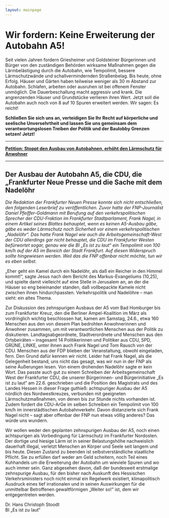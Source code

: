 ```yaml
---
layout: mainpage
---
```

# Wir fordern: Keine Erweiterung der Autobahn A5!

Seit vielen Jahren fordern Griesheimer und Goldsteiner Bürgerinnen und Bürger von den zuständigen Behörden wirksame Maßnahmen gegen die Lärmbelästigung durch die Autobahn, wie Tempolimit, bessere Lärmschutzwände und schallvermindernden Straßenbelag. Bis heute, ohne Erfolg.
Häuser und Gärten haben teilweise weniger als 30 m Abstand zur Autobahn. Schlafen, arbeiten oder ausruhen ist bei offenem Fenster unmöglich. Die Dauerbeschallung macht aggressiv und krank. Die angrenzenden Häuser und Grundstücke verlieren ihren Wert. Jetzt soll die Autobahn auch noch von 8 auf 10 Spuren erweitert werden. Wir sagen: Es reicht!

**Schließen Sie sich uns an, verteidigen Sie Ihr Recht auf körperliche und seelische Unversehrtheit und lassen Sie uns gemeinsam dem verantwortungslosen Treiben der Politik und der Baulobby Grenzen setzen! Jetzt!**

---
**[Petition: Stoppt den Ausbau von Autobahnen, erhöht den Lärmschutz für Anwohner](https://www.change.org/p/stoppt-den-ausbau-von-autobahnen-erhöht-den-lärmschutz-für-anwohner)**

---

## Der Ausbau der Autobahn A5, die CDU, die „Frankfurter Neue Presse und die Sache mit dem Nadelöhr

_Die Redaktion der Frankfurter Neuen Presse konnte sich nicht entschließen, den folgenden Leserbrief zu veröffentlichen. Zuvor hatte der FNP-Journalist Daniel Pfeiffer-Goldmann mit Berufung auf den verkehrspolitischen Sprecher der CDU-Fraktion im Frankfurter Stadtparlament, Frank Nagel, in einem Artikel seines Blattes behauptet, wenn es keinen A5-Ausbau gäbe, gäbe es weder Lärmschutz noch Sicherheit vor einem verkehrspolitischen „Nadelöhr“. 
Das hatte Frank Nagel wie auch die Arbeitsgemeinschaft-West der CDU allerdings gar nicht behauptet, die CDU im Frankfurter Westen befürwortet sogar, genau wie die BI „Es ist zu laut“ ein Tempolimit von 100 km/h auf der A5 im Bereich der Stadt Frankfurt. Auf diesen Widerspruch sollte hingewiesen werden. Weil das die FNP offenbar nicht möchte, tun wir es eben selbst._

„Eher geht ein Kamel durch ein Nadelöhr, als daß ein Reicher in den Himmel kommt!“, sagte Jesus nach dem Bericht des Markus-Evangeliums (10,25), und spielte damit vielleicht auf eine Stelle in Jerusalem an, an der die Häuser so eng beieinander standen, daß vollbepackte Kamele nicht zwischen ihnen hindurchpassten. Verkehrspolitik und Nadelöhre – man sieht: ein altes Thema.

Zur Diskussion des zehnspurigen Ausbaus der A5 vom Bad Homburger bis zum Frankfurter Kreuz, den die Berliner Ampel-Koalition im März als vordringlich wichtig beschlossen hat, kamen am Samstag, 24.6., etwa 160 Menschen aus den von diesem Plan bedrohten Anwohnerinnen und Anwohner zusammen, um mit verantwortlichen Menschen aus der Politik zu diskutieren. Landtagsabgeordnete, Stadtverordnete und Menschen aus den Ortsbeiräten – insgesamt 14 Politikerinnen und Politiker aus CDU, SPD, GRÜNE, LINKE, unter ihnen auch Frank Nagel und Tom Rausch von der CDU. Menschen aus der FDP blieben der Veranstaltung, obwohl eingeladen, fern. Den Grund dafür kennen wir nicht. 
Leider hat Frank Nagel, als die Gelegenheit bestand, uns nicht das gesagt, was wir nun in der FNP als seine Äußerungen lesen. Von einem drohenden Nadelöhr sagte er kein Wort. Das passte auch gut zu einem Schreiben der Arbeitsgemeinschaft West der Frankfurter CDU, die unserer Bürgerinnen- und Bürgerinitiative „Es ist zu laut“ am 22.6. geschrieben und die Position des Magistrats und des Landes Hessen in dieser Frage guthieß: achtspuriger Ausbau der A5 nördlich des Nordwestkreuzes, verbunden mit geeigneten Lärmschutzmaßnahmen, von denen bis zur Stunde nichts vorhanden ist.  Zudem fordert die CDU-ArGe im selben Schreiben ein Tempolimit von 100 km/h im innerstädtischen Autobahnverkehr. Davon distanzierte sich Frank Nagel nicht – sagt aber offenbar der FNP nun etwas völlig anderes? Das würde uns wundern. 

Wir wollen weder den geplanten zehnspurigen Ausbau der A5, noch einen achtspurigen als Vorbedingung für Lärmschutz im Frankfurter Nordosten. Der dortige und hiesige Lärm ist in seiner Belastungshöhe nachweislich dauerhaft illegal, verletzt Menschen an Körper und Seele seit langem und bis heute. Diesen Zustand zu beenden ist selbstverständliche staatliche Pflicht. Sie zu erfüllen darf weder am Geld scheitern, noch Teil eines Kuhhandels um die Erweiterung der Autobahn um wieviele Spuren und wo auch immer sein. Ganz abgesehen davon, daß der bundesweit erstmalige zehnspurige Ausbau, für den bisher nach Auskunft des Hessischen Verkehrsministers noch nicht einmal ein Regelwerk existiert, klimapolitisch Ausdruck eines tief irrationalen und in seinen Auswirkungen für die unmittelbar Betroffenen gewaltförmigen „Weiter so!“ ist, dem wir entgegentreten werden. 

Dr. Hans Christoph Stoodt\
BI „Es ist zu laut“
